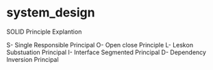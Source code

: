 # system_design

<!-- SOLID PRINCIPAL -->
SOLID Principle Explantion
<table>
<tb>S- Single Responsible Principal</tb>
O- Open close Principle
L- Leskon Substuation Principal
I- Interface Segmented Principal
D- Dependency Inversion Principal
</table>